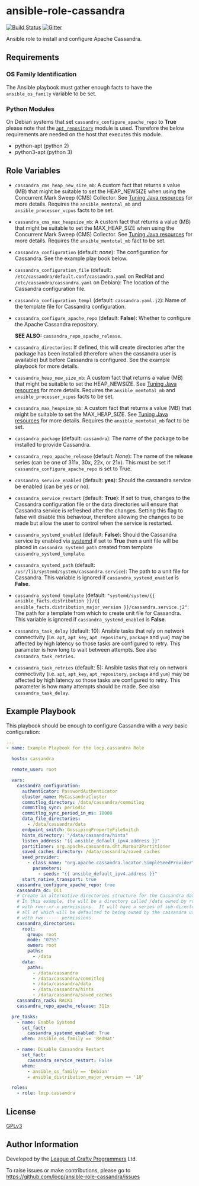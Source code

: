 # ansible-role-cassandra

[![Build Status](https://travis-ci.com/locp/ansible-role-cassandra.svg?branch=develop)](https://travis-ci.com/locp/ansible-role-cassandra)
[![Gitter](https://badges.gitter.im/ansible-role-cassandra/community.svg)](https://gitter.im/ansible-role-cassandra/community?utm_source=badge&utm_medium=badge&utm_campaign=pr-badge)

Ansible role to install and configure Apache Cassandra.

## Requirements

### OS Family Identification
The Ansible playbook must gather enough facts to have the `ansible_os_family`
variable to be set.

### Python Modules
On Debian systems that set `cassandra_configure_apache_repo` to **True** please
note that the
[`apt_repository`](http://docs.ansible.com/ansible/latest/modules/apt_repository_module.html)
module is used.  Therefore the below requirements are needed on the host that
executes this module.

* python-apt (python 2)
* python3-apt (python 3)

## Role Variables

* `cassandra_cms_heap_new_size_mb`:
  A custom fact that returns a value (MB) that might be suitable to set the
  HEAP_NEWSIZE when using the Concurrent Mark Sweep (CMS) Collector.  See
  [Tuning Java resources](https://docs.datastax.com/en/cassandra/2.1/cassandra/operations/ops_tune_jvm_c.html)
  for more details.  Requires the `ansible_memtotal_mb` and
  `ansible_processor_vcpus` facts to be set.

* `cassandra_cms_max_heapsize_mb`:
  A custom fact that returns a value (MB) that might be suitable to set the
  MAX_HEAP_SIZE when using the Concurrent Mark Sweep (CMS) Collector.  See
  [Tuning Java resources](https://docs.datastax.com/en/cassandra/2.1/cassandra/operations/ops_tune_jvm_c.html)
  for more details.  Requires the `ansible_memtotal_mb` fact to be set.

* `cassandra_configuration` (default: *none*):
  The configuration for Cassandra.  See the example play book below.

* `cassandra_configuration_file` (default:
  `/etc/cassandra/default.conf/cassandra.yaml` on RedHat and
  `/etc/cassandra/cassandra.yaml` on Debian):
  The location of the Cassandra configuration file.

* `cassandra_configuration_templ` (default: `cassandra.yaml.j2`):
  Name of the template file for Cassandra configuration.

* `cassandra_configure_apache_repo` (default: **False**):
  Whether to configure the Apache Cassandra repository.

  **SEE ALSO:** `cassandra_repo_apache_release`.

* `cassandra_directories`:
  If defined, this will create directories after the package has been
  installed (therefore when the cassandra user is available) but before
  Cassandra is configured.  See the example playbook for more details.

* `cassandra_heap_new_size_mb`:
  A custom fact that returns a value (MB) that might be suitable to set the
  HEAP_NEWSIZE.  See
  [Tuning Java resources](https://docs.datastax.com/en/cassandra/2.1/cassandra/operations/ops_tune_jvm_c.html)
  for more details.  Requires the `ansible_memtotal_mb` and
  `ansible_processor_vcpus` facts to be set.

* `cassandra_max_heapsize_mb`:
  A custom fact that returns a value (MB) that might be suitable to set the
  MAX_HEAP_SIZE.  See
  [Tuning Java resources](https://docs.datastax.com/en/cassandra/2.1/cassandra/operations/ops_tune_jvm_c.html)
  for more details.  Requires the `ansible_memtotal_mb` fact to be set.

* `cassandra_package` (default: `cassandra`):
  The name of the package to be installed to provide Cassandra.

* `cassandra_repo_apache_release` (default: *None*):
  The name of the release series (can be one of 311x, 30x, 22x, or 21x).  This
  must be set if `cassandra_configure_apache_repo` is set to True.

* `cassandra_service_enabled` (default: **yes**):
  Should the cassandra service be enabled (can be yes or no).

* `cassandra_service_restart` (default: **True**):
  If set to true, changes to the Cassandra configuration file or the data
  directories will ensure that Cassandra service is refreshed after the
  changes.  Setting this flag to false will disable this behaviour, therefore
  allowing the changes to be made but allow the user to control when the service
  is restarted.

* `cassandra_systemd_enabled` (default: **False**):
  Should the Cassandra service by enabled via
  [systemd](https://freedesktop.org/wiki/Software/systemd/)
  if set to **True** then a unit file will be placed in
  `cassandra_systemd_path` created from template
  `cassandra_systemd_template`.

* `cassandra_systemd_path` (default: `/usr/lib/systemd/system/cassandra.service`):
  The path to a unit file for Cassandra.  This variable is ignored if
  `cassandra_systemd_enabled` is **False**.

* `cassandra_systemd_template` (default:
  `"systemd/system/{{ ansible_facts.distribution }}/{{ ansible_facts.distribution_major_version }}/cassandra.service.j2"`:
  The path for a template from which to create unit file for Cassandra.  This
  variable is ignored if `cassandra_systemd_enabled` is **False**.

* `cassandra_task_delay` (default: 10):
  Ansible tasks that rely on network connectivity (i.e. `apt`, `apt_key`,
  `apt_repository`, `package` and `yum`) may be affected by high latency
  so those tasks are configured to retry.  This parameter is how long to
  wait between attempts.  See also `cassandra_task_retries`.

* `cassandra_task_retries` (default: 5):
  Ansible tasks that rely on network connectivity (i.e. `apt`, `apt_key`,
  `apt_repository`, `package` and `yum`) may be affected by high latency
  so those tasks are configured to retry.  This parameter is how many
  attempts should be made.  See also `cassandra_task_delay`.

## Example Playbook

This playbook should be enough to configure Cassandra with a *very* basic
configuration:

```YAML
---
- name: Example Playbook for the locp.cassandra Role

  hosts: cassandra

  remote_user: root

  vars:
    cassandra_configuration:
      authenticator: PasswordAuthenticator
      cluster_name: MyCassandraCluster
      commitlog_directory: /data/cassandra/commitlog
      commitlog_sync: periodic
      commitlog_sync_period_in_ms: 10000
      data_file_directories:
        - /data/cassandra/data
      endpoint_snitch: GossipingPropertyFileSnitch
      hints_directory: "/data/cassandra/hints"
      listen_address: "{{ ansible_default_ipv4.address }}"
      partitioner: org.apache.cassandra.dht.Murmur3Partitioner
      saved_caches_directory: /data/cassandra/saved_caches
      seed_provider:
        - class_name: "org.apache.cassandra.locator.SimpleSeedProvider"
          parameters:
            - seeds: "{{ ansible_default_ipv4.address }}"
      start_native_transport: true
    cassandra_configure_apache_repo: true
    cassandra_dc: DC1
    # Create an alternative directories structure for the Cassandra data.
    # In this example, the will be a directory called /data owned by root
    # with rwxr-xr-x permissions.  It will have a series of sub-directories
    # all of which will be defaulted to being owned by the cassandra user
    # with rwx------ permissions.
    cassandra_directories:
      root:
        group: root
        mode: "0755"
        owner: root
        paths:
          - /data
      data:
        paths:
          - /data/cassandra
          - /data/cassandra/commitlog
          - /data/cassandra/data
          - /data/cassandra/hints
          - /data/cassandra/saved_caches
    cassandra_rack: RACK1
    cassandra_repo_apache_release: 311x

  pre_tasks:
    - name: Enable Systemd
      set_fact:
        cassandra_systemd_enabled: True
      when: ansible_os_family == 'RedHat'

    - name: Disable Cassandra Restart
      set_fact:
        cassandra_service_restart: False
      when:
        - ansible_os_family == 'Debian'
        - ansible_distribution_major_version == '10'

  roles:
    - role: locp.cassandra
```

## License

[GPLv3](https://github.com/locp/ansible-role-cassandra/blob/develop/LICENSE)

## Author Information

Developed by the
[League of Crafty Programmers](http://www.locp.co.uk) Ltd.

To raise issues or make contributions, please go to
https://github.com/locp/ansible-role-cassandra/issues
